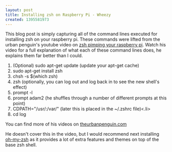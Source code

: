 ```yaml
---
layout: post
title: Installing zsh on Raspberry Pi - Wheezy
created: 1395581973
---
```

This blog post is simply capturing all of the command lines executed for installing zsh on your raspberry pi. These commands were lifted from the urban penguin's youtube video on <a href="http://www.youtube.com/watch?v=Z9EdbJc_XLA" target="_blank">zsh pimping your raspberry pi</a>. Watch his video for a full explanation of what each of these command lines does, he explains them far better than I could.

<ol>
<li>(Optional) sudo apt-get update (update your apt-get cache)</li>
<li>sudo apt-get install zsh</li>
<li>chsh -s $(which zsh)</li>
<li>zsh (optionally, you can log out and log back in to see the new shell's effect)</li>
<li>prompt -l</li>
<li>prompt adam2 (he shuffles through a number of different prompts at this point)</li>
<li>CDPATH="/usr/:/var/" (later this is placed in the ~/.zshrc file)<.li>
<li>cd log</li>
</ol>

You can find more of his videos on <a href="http://theurbanpenguin.com/" target="_blank">theurbanpenguin.com</a>

He doesn't cover this in the video, but I would recommend next installing <a href="https://github.com/robbyrussell/oh-my-zsh">oh-my-zsh</a> as it provides a lot of extra features and themes on top of the base zsh shell.

